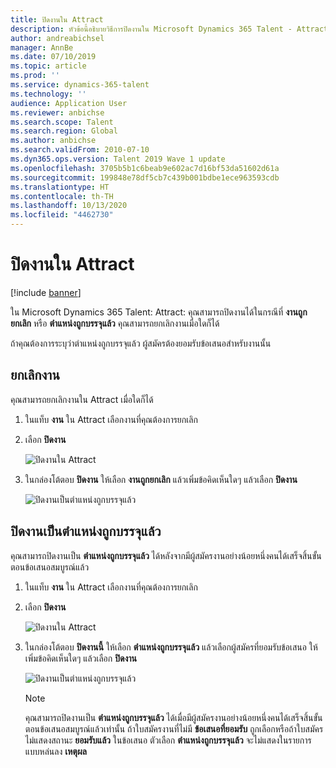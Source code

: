```yaml
---
title: ปิดงานใน Attract
description: หัวข้อนี้อธิบายวิธีการปิดงานใน Microsoft Dynamics 365 Talent - Attract
author: andreabichsel
manager: AnnBe
ms.date: 07/10/2019
ms.topic: article
ms.prod: ''
ms.service: dynamics-365-talent
ms.technology: ''
audience: Application User
ms.reviewer: anbichse
ms.search.scope: Talent
ms.search.region: Global
ms.author: anbichse
ms.search.validFrom: 2010-07-10
ms.dyn365.ops.version: Talent 2019 Wave 1 update
ms.openlocfilehash: 3705b5b1c6beab9e602ac7d16bf53da51602d61a
ms.sourcegitcommit: 199848e78df5cb7c439b001bdbe1ece963593cdb
ms.translationtype: HT
ms.contentlocale: th-TH
ms.lasthandoff: 10/13/2020
ms.locfileid: "4462730"
---
```

# <a name="close-a-job-in-attract"></a>ปิดงานใน Attract

[!include [banner](includes/banner.md)]

ใน Microsoft Dynamics 365 Talent: Attract: คุณสามารถปิดงานได้ในกรณีที่ **งานถูกยกเลิก** หรือ **ตำแหน่งถูกบรรจุแล้ว** คุณสามารถยกเลิกงานเมื่อใดก็ได้

ถ้าคุณต้องการระบุว่าตำแหน่งถูกบรรจุแล้ว ผู้สมัครต้องยอมรับข้อเสนอสำหรับงานนั้น

## <a name="cancel-a-job"></a>ยกเลิกงาน

คุณสามารถยกเลิกงานใน Attract เมื่อใดก็ได้

1. ในแท็บ **งาน** ใน Attract เลือกงานที่คุณต้องการยกเลิก

2. เลือก **ปิดงาน**

   ![ปิดงานใน Attract](./media/attract-close-job.png)

3. ในกล่องโต้ตอบ **ปิดงาน** ให้เลือก **งานถูกยกเลิก** แล้วเพิ่มข้อคิดเห็นใดๆ แล้วเลือก **ปิดงาน**

   ![ปิดงานเป็นตำแหน่งถูกบรรจุแล้ว](./media/attract-close-job-as-cancelled.png)

## <a name="close-a-job-as-position-filled"></a>ปิดงานเป็นตำแหน่งถูกบรรจุแล้ว

คุณสามารถปิดงานเป็น **ตำแหน่งถูกบรรจุแล้ว** ได้หลังจากมีผู้สมัครงานอย่างน้อยหนึ่งคนได้เสร็จสิ้นขั้นตอนข้อเสนอสมบูรณ์แล้ว

1. ในแท็บ **งาน** ใน Attract เลือกงานที่คุณต้องการยกเลิก

2. เลือก **ปิดงาน**

   ![ปิดงานใน Attract](./media/attract-close-job.png)

3. ในกล่องโต้ตอบ **ปิดงานนี้** ให้เลือก **ตำแหน่งถูกบรรจุแล้ว** แล้วเลือกผู้สมัครที่ยอมรับข้อเสนอ ให้เพิ่มข้อคิดเห็นใดๆ แล้วเลือก **ปิดงาน**

   ![ปิดงานเป็นตำแหน่งถูกบรรจุแล้ว](./media/attract-close-job-as-position-filled.png)

   > [!NOTE]
   > คุณสามารถปิดงานเป็น **ตำแหน่งถูกบรรจุแล้ว** ได้เมื่อมีผู้สมัครงานอย่างน้อยหนึ่งคนได้เสร็จสิ้นขั้นตอนข้อเสนอสมบูรณ์แล้วเท่านั้น ถ้าใบสมัครงานที่ไม่มี **ข้อเสนอที่ยอมรับ** ถูกเลือกหรือถ้าใบสมัครไม่แสดงสถานะ **ยอมรับแล้ว** ในข้อเสนอ ตัวเลือก **ตำแหน่งถูกบรรจุแล้ว** จะไม่แสดงในรายการแบบหล่นลง **เหตุผล**


